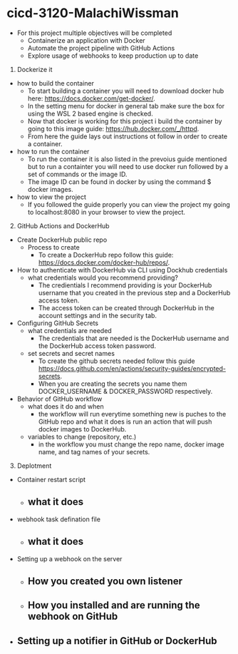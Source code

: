 # cicd-3120-MalachiWissman
- For this project multiple objectives will be completed
	- Containerize an application with Docker
	- Automate the project pipeline with GitHub Actions
	- Explore usage of webhooks to keep production up to date

1. Dockerize it

- how to build the container
	- To start building a container you will need to download docker hub here: https://docs.docker.com/get-docker/.
	- In the setting menu for docker in general tab make sure the box for using the WSL 2 based engine is checked.
	- Now that docker is working for this project i build the container by going to this image guide: https://hub.docker.com/_/httpd.
	- From here the guide lays out instructions ot follow in order to create a container.
- how to run the container
	- To run the container it is also listed in the prevoius guide mentioned but to run a containter you will need to use docker run followed by a set of commands or the image ID.
	- The image ID can be found in docker by using the command $ docker images.
- how to view the project 
	- If you followed the guide properly you can view the project my going to localhost:8080 in your browser to view the project.

2. GitHub Actions and DockerHub

- Create DockerHub public repo
	- Process to create
		- To create a DockerHub repo follow this guide: https://docs.docker.com/docker-hub/repos/.
- How to authenticate with DockerHub via CLI using Dockhub credentials
	- what credentials would you recommend providing?
		- The credientials I recommend providing is your DockerHub username that you created in the previous step and a DockerHub access token.
		- The access token can be created through DockerHub in the account settings and in the security tab.
- Configuring GitHub Secrets
	- what credentials are needed
		- The credentials that are needed is the DockerHub username and the DockerHub access token password.
	- set secrets and secret names
		- To create the github secrets needed follow this guide https://docs.github.com/en/actions/security-guides/encrypted-secrets.
		- When you are creating the secrets you name them DOCKER_USERNAME & DOCKER_PASSWORD respectively.
- Behavior of GitHub workflow
	- what does it do and when
		- the workflow will run everytime something new is puches to the GitHub repo and what it does is run an action that will push docker images to DockerHub.
	- variables to change (repository, etc.)
		- in the workflow you must change the repo name, docker image name, and tag names of your secrets.

3. Deplotment

- Container restart script
	- what it does
		- 
- webhook task defination file
	- what it does
		- 
- Setting up a webhook on the server
	- How you created you own listener
		- 
	- How you installed and are running the webhook on GitHub
		- 
- Setting up a notifier in GitHub or DockerHub
	- 
